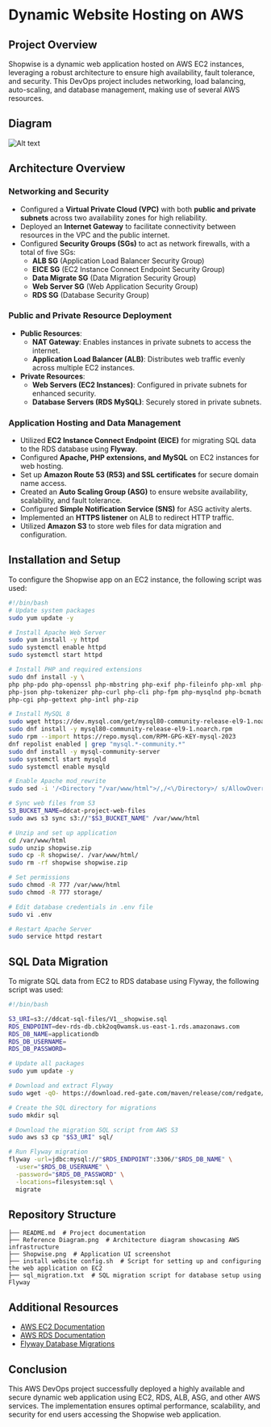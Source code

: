 # Dynamic Website Hosting on AWS

## Project Overview

Shopwise is a dynamic web application hosted on AWS EC2 instances, leveraging a robust architecture to ensure high availability, fault tolerance, and security. This DevOps project includes networking, load balancing, auto-scaling, and database management, making use of several AWS resources.

## Diagram

![Alt text](https://github.com/DuoDuo-Cat/Deploy-a-Dynamic-Web-App-on-AWS/blob/main/Reference%20Diagram.png)
## Architecture Overview

### Networking and Security

- Configured a **Virtual Private Cloud (VPC)** with both **public and private subnets** across two availability zones for high reliability.
- Deployed an **Internet Gateway** to facilitate connectivity between resources in the VPC and the public internet.
- Configured **Security Groups (SGs)** to act as network firewalls, with a total of five SGs:
  - **ALB SG** (Application Load Balancer Security Group)
  - **EICE SG** (EC2 Instance Connect Endpoint Security Group)
  - **Data Migrate SG** (Data Migration Security Group)
  - **Web Server SG** (Web Application Security Group)
  - **RDS SG** (Database Security Group)

### Public and Private Resource Deployment

- **Public Resources**:
  - **NAT Gateway**: Enables instances in private subnets to access the internet.
  - **Application Load Balancer (ALB)**: Distributes web traffic evenly across multiple EC2 instances.
- **Private Resources**:
  - **Web Servers (EC2 Instances)**: Configured in private subnets for enhanced security.
  - **Database Servers (RDS MySQL)**: Securely stored in private subnets.

### Application Hosting and Data Management

- Utilized **EC2 Instance Connect Endpoint (EICE)** for migrating SQL data to the RDS database using **Flyway**.
- Configured **Apache, PHP extensions, and MySQL** on EC2 instances for web hosting.
- Set up **Amazon Route 53 (R53) and SSL certificates** for secure domain name access.
- Created an **Auto Scaling Group (ASG)** to ensure website availability, scalability, and fault tolerance.
- Configured **Simple Notification Service (SNS)** for ASG activity alerts.
- Implemented an **HTTPS listener** on ALB to redirect HTTP traffic.
- Utilized **Amazon S3** to store web files for data migration and configuration.

## Installation and Setup

To configure the Shopwise app on an EC2 instance, the following script was used:

```bash
#!/bin/bash
# Update system packages
sudo yum update -y

# Install Apache Web Server
sudo yum install -y httpd
sudo systemctl enable httpd 
sudo systemctl start httpd

# Install PHP and required extensions
sudo dnf install -y \
php php-pdo php-openssl php-mbstring php-exif php-fileinfo php-xml php-ctype \
php-json php-tokenizer php-curl php-cli php-fpm php-mysqlnd php-bcmath php-gd \
php-cgi php-gettext php-intl php-zip

# Install MySQL 8
sudo wget https://dev.mysql.com/get/mysql80-community-release-el9-1.noarch.rpm 
sudo dnf install -y mysql80-community-release-el9-1.noarch.rpm
sudo rpm --import https://repo.mysql.com/RPM-GPG-KEY-mysql-2023
dnf repolist enabled | grep "mysql.*-community.*"
sudo dnf install -y mysql-community-server 
sudo systemctl start mysqld
sudo systemctl enable mysqld

# Enable Apache mod_rewrite
sudo sed -i '/<Directory "/var/www/html">/,/<\/Directory>/ s/AllowOverride None/AllowOverride All/' /etc/httpd/conf/httpd.conf

# Sync web files from S3
S3_BUCKET_NAME=ddcat-project-web-files 
sudo aws s3 sync s3://"$S3_BUCKET_NAME" /var/www/html

# Unzip and set up application
cd /var/www/html
sudo unzip shopwise.zip
sudo cp -R shopwise/. /var/www/html/
sudo rm -rf shopwise shopwise.zip

# Set permissions
sudo chmod -R 777 /var/www/html
sudo chmod -R 777 storage/

# Edit database credentials in .env file
sudo vi .env

# Restart Apache Server
sudo service httpd restart
```

## SQL Data Migration

To migrate SQL data from EC2 to RDS database using Flyway, the following script was used:

```bash
#!/bin/bash

S3_URI=s3://ddcat-sql-files/V1__shopwise.sql
RDS_ENDPOINT=dev-rds-db.cbk2oq0wamsk.us-east-1.rds.amazonaws.com
RDS_DB_NAME=applicationdb
RDS_DB_USERNAME= 
RDS_DB_PASSWORD=

# Update all packages
sudo yum update -y

# Download and extract Flyway
sudo wget -qO- https://download.red-gate.com/maven/release/com/redgate/flyway/flyway-commandline/11.3.4/flyway-commandline-11.3.4-linux-x64.tar.gz | tar -xvz && sudo ln -s `pwd`/flyway-11.3.4/flyway /usr/local/bin 

# Create the SQL directory for migrations
sudo mkdir sql

# Download the migration SQL script from AWS S3
sudo aws s3 cp "$S3_URI" sql/

# Run Flyway migration
flyway -url=jdbc:mysql://"$RDS_ENDPOINT":3306/"$RDS_DB_NAME" \
  -user="$RDS_DB_USERNAME" \
  -password="$RDS_DB_PASSWORD" \
  -locations=filesystem:sql \
  migrate
```

## Repository Structure

```
├── README.md  # Project documentation
├── Reference Diagram.png  # Architecture diagram showcasing AWS infrastructure
├── Shopwise.png  # Application UI screenshot
├── install website config.sh  # Script for setting up and configuring the web application on EC2
├── sql_migration.txt  # SQL migration script for database setup using Flyway
```

## Additional Resources

- [AWS EC2 Documentation](https://docs.aws.amazon.com/ec2/index.html)
- [AWS RDS Documentation](https://docs.aws.amazon.com/rds/index.html)
- [Flyway Database Migrations](https://documentation.red-gate.com/fd/command-line-277579359.html)

## Conclusion

This AWS DevOps project successfully deployed a highly available and secure dynamic web application using EC2, RDS, ALB, ASG, and other AWS services. The implementation ensures optimal performance, scalability, and security for end users accessing the Shopwise web application.

